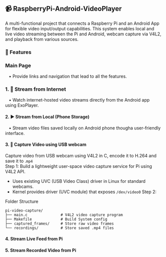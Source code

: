 ## 📹 RaspberryPi-Android-VideoPlayer
A multi-functional project that connects a Raspberry Pi and an Android App for flexible video input/output capabilities. This system enables local and live video streaming between the Pi and Android, webcam capture via V4L2, and playback from various sources.

### 🔧 Features
### Main Page
&nbsp;&nbsp;&nbsp;• Provide links and navigation that lead to all the features.  

### 1. 📡 Stream from Internet
&nbsp;&nbsp;&nbsp;• Watch internet-hosted video streams directly from the Android app using ExoPlayer.   

#### 2. ▶️ Stream from Local (Phone Storage)
&nbsp;&nbsp;&nbsp;• Stream video files saved locally on Android phone thougha user-friendly interface.  

#### 3. 🎥 Capture Video using USB webcam
Capture video from USB webcam using V4L2 in C, encode it to H.264 and save it to .`mp4`    
Step 1: Build a lightweight user-space video capture service for Pi using V4L2 API.   
  - Uses existing UVC (USB Video Class) driver in Linux for standard webcams.
  - Kernel provides driver (UVC module) that exposes `/dev/video0`
Step 2:

Folder Structure
```
pi-video-capture/
├── main.c               # V4L2 video capture program
├── Makefile             # Build System config
├── captured_frames/     # Store raw video frames
└── recordings/          # Store saved .mp4 files
```

#### 4. Stream Live Feed from Pi



#### 5. Stream Recorded Video from Pi


